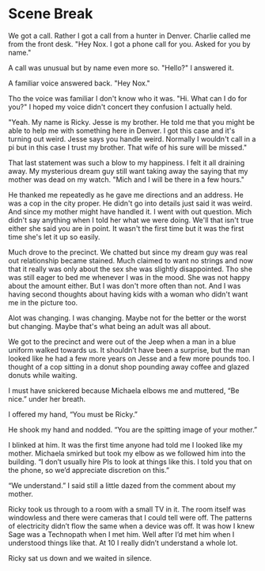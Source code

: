 #  Scene Break

We got a call. Rather I got a call from a hunter in Denver. Charlie called me
from the front desk. "Hey Nox. I got a phone call for you. Asked for you by
name."

A call was unusual but by name even more so. "Hello?" I answered it.

A familiar voice answered back. "Hey Nox."

Tho the voice was familiar I don't know who it was. "Hi. What can I do for you?"
I hoped my voice didn't concert they confusion I actually held.

"Yeah. My name is Ricky. Jesse is my brother. He told me that you might be able
to help me with something here in Denver. I got this case and it's turning out
weird. Jesse says you handle weird. Normally I wouldn't call in a pi but in this
case I trust my brother. That wife of his sure will be missed."

That last statement was such a blow to my happiness. I felt it all draining
away. My mysterious dream guy still want taking away the saying that my mother
was dead on my watch. "Mich and I will be there in a few hours."

He thanked me repeatedly as he gave me directions and an address. He was a cop
in the city proper. He didn't go into details just said it was weird. And since
my mother might have handled it. I went with out question. Mich didn't say
anything when I told her what we were doing. We'll that isn't true either she
said you are in point. It wasn't the first time but it was the first time she's
let it up so easily.

Much drove to the precinct. We chatted but since my dream guy was real out
relationship became stained. Much claimed to want no strings and now that it
really was only about the sex she was slightly disappointed. Tho she was still
eager to bed me whenever I was in the mood. She was not happy about the amount
either. But I was don't more often than not. And I was having second thoughts
about having kids with a woman who didn't want me in the picture too.

Alot was changing. I was changing. Maybe not for the better or the worst but
changing. Maybe that's what being an adult was all about.

We got to the precinct and were out of the Jeep when a man in a blue uniform
walked towards us. It shouldn’t have been a surprise, but the man looked like he
had a few more years on Jesse and a few more pounds too. I thought of a cop
sitting in a donut shop pounding away coffee and glazed donuts while waiting.

I must have snickered because Michaela elbows me and muttered, “Be nice.” under
her breath.

I offered my hand, “You must be Ricky.”

He shook my hand and nodded. “You are the spitting image of your mother.”

I blinked at him. It was the first time anyone had told me I looked like my
mother. Michaela smirked but took my elbow as we followed him into the building.
“I don’t usually hire PIs to look at things like this. I told you that on the
phone, so we’d appreciate discretion on this.”

“We understand.” I said still a little dazed from the comment about my mother.

Ricky took us through to a room with a small TV in it. The room itself was
windowless and there were cameras that I could tell were off. The patterns of
electricity didn’t flow the same when a device was off. It was how I knew Sage
was a Technopath when I met him. Well after I’d met him when I understood things
like that. At 10 I really didn’t understand a whole lot.

Ricky sat us down and we waited in silence.


<!--stackedit_data:
eyJoaXN0b3J5IjpbMTg1NzA3OTMzM119
-->